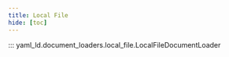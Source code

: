 ```yaml
---
title: Local File
hide: [toc]
---
```


::: yaml_ld.document_loaders.local_file.LocalFileDocumentLoader
